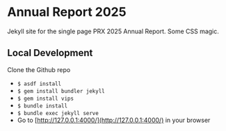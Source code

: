 # Annual Report 2025
Jekyll site for the single page PRX 2025 Annual Report. Some CSS magic.

## Local Development

Clone the Github repo
* `$ asdf install`
* `$ gem install bundler jekyll`
* `$ gem install vips`
* `$ bundle install`
* `$ bundle exec jekyll serve`
* Go to [http://127.0.0.1:4000/](http://127.0.0.1:4000/) in your browser
